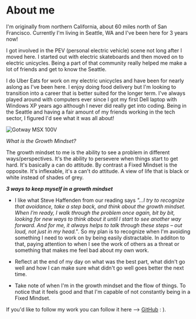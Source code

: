 # About me

I'm originally from northern California, about 60 miles north of San Francisco. Currently I'm living in Seattle, WA and I've been here for 3 years now! 

I got involved in the PEV (personal electric vehicle) scene not long after I moved here. I started out with electric skateboards and then moved on to electric unicycles. Being a part of that community really helped me make a lot of friends and get to know the Seattle. 

I do Uber Eats for work on my electric unicycles and have been for nearly aslong as I've been here. I enjoy doing food delivery but I'm looking to transition into a career that is better suited for the longer term. I've always played around with computers ever since I got my first Dell laptop with Windows XP years ago although I never did really get into coding. Being in the Seattle and having a fair amount of my friends working in the tech sector, I figured I'd see what it was all about! 

![Gotway MSX 100V](https://user-images.githubusercontent.com/106117275/178044315-96773a39-9a0f-41c1-89b4-05866fafdc7d.jpg)


*What is the Growth Mindset?*

The growth mindset to me is the ability to see a problem in different ways/perspectives. It's the ability to persevere when things start to get hard. It's basically a can do attitude. By contrast a Fixed Mindset is the opposite. It's inflexable, it's a can't do attitude. A view of life that is black or white instead of shades of grey. 

***3 ways to keep myself in a growth mindset***

- I like what Steve Haffenden from our reading says *"...I try to recognize that avoidance, take a step back, and think about the growth mindset. When I’m ready, I walk through the problem once again, bit by bit, looking for new ways to think about it until I start to see another way forward. And for me, it always helps to talk through these steps – out loud, not just in my head."*. So my plan is to recognize when I'm avoiding something I need to work on by being easily distractable. In additon to that, paying attention to when I see the work of others as a threat or something that makes me feel bad about my own work.

- Reflect at the end of my day on what was the best part, what didn't go well and how I can make sure what didn't go well goes better the next time.

- Take note of when I'm in the growth mindset and the flow of things. To notice that it feels good and that I'm capable of not constantly being in a Fixed Mindset.


If you'd like to follow my work you can follow it here --> [GitHub](https://github.com/celt29) : ).

